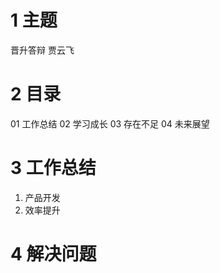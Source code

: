 # 1 主题
晋升答辩
贾云飞

# 2 目录
01 工作总结
02 学习成长
03 存在不足
04 未来展望

# 3 工作总结
1. 产品开发
2. 效率提升
# 4 解决问题



<!--stackedit_data:
eyJoaXN0b3J5IjpbMjA4NTc5NzcxMCwxMjc5ODAzODcwLDEwNz
I4MTY4MTddfQ==
-->